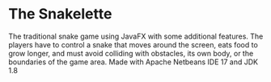 # The Snakelette
The traditional snake game using JavaFX with some additional features. The players have to control a snake that moves around the screen, eats food to grow longer, and must avoid colliding with obstacles, its own body, or the boundaries of the game area.
Made with Apache Netbeans IDE 17 and JDK 1.8


